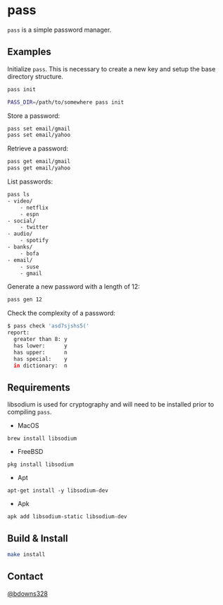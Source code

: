 # pass

`pass` is a simple password manager.

## Examples

Initialize `pass`. This is necessary to create a new key and setup the base directory structure.

```sh
pass init
```

```sh
PASS_DIR=/path/to/somewhere pass init
```

Store a password:
```sh
pass set email/gmail
pass set email/yahoo
```

Retrieve a password:
```sh
pass get email/gmail
pass get email/yahoo
```

List passwords:
```sh
pass ls
- video/
    - netflix
    - espn
- social/
    - twitter
- audio/
    - spotify
- banks/
    - bofa
- email/
    - suse
    - gmail
```

Generate a new password with a length of 12:
```sh
pass gen 12
```

Check the complexity of a password:
```sh
$ pass check 'asd7sjshs5('
report:
  greater than 8: y
  has lower:      y
  has upper:      n
  has special:    y
  in dictionary:  n
```

## Requirements

libsodium is used for cryptography and will need to be installed prior to compiling `pass`.

* MacOS

`brew install libsodium`

* FreeBSD

`pkg install libsodium`

* Apt

`apt-get install -y libsodium-dev`

* Apk

`apk add libsodium-static libsodium-dev`

## Build & Install

```sh
make install
```

## Contact

[@bdowns328](http://twitter.com/bdowns328)
